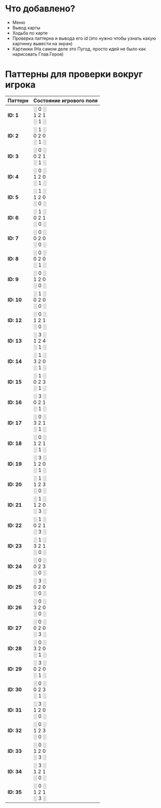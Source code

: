 # Что добавлено?
- Меню
- Вывод карты
- Ходьба по карте
- Проверка паттерна и вывода его id (это нужно чтобы узнать какую картинку вывести на экран)
- Картинки (На самом деле это Пугод, просто идей не было как нарисовать Глав.Героя)
# Паттерны для проверки вокруг игрока
| Паттерн | Состояние игрового поля |
|---------|-------------------------|
| **ID: 1**  | ░ 0 ░<br> 1 2 1<br> ░ 1 ░ |
| **ID: 2**  | ░ 1 ░<br> 0 2 0<br> ░ 1 ░ |
| **ID: 3**  | ░ 0 ░<br> 0 2 1<br> ░ 1 ░ |
| **ID: 4**  | ░ 0 ░<br> 1 2 0<br> ░ 1 ░ |
| **ID: 5**  | ░ 1 ░<br> 1 2 0<br> ░ 0 ░ |
| **ID: 6**  | ░ 1 ░<br> 0 2 1<br> ░ 0 ░ |
| **ID: 7**  | ░ 0 ░<br> 0 2 0<br> ░ 0 ░ |
| **ID: 8**  | ░ 0 ░<br> 0 2 0<br> ░ 1 ░ |
| **ID: 9**  | ░ 0 ░<br> 1 2 0<br> ░ 0 ░ |
| **ID: 10** | ░ 1 ░<br> 0 2 0<br> ░ 0 ░ |
| **ID: 12** | ░ 0 ░<br> 1 2 1<br> ░ 0 ░ |
| **ID: 13** | ░ 3 ░<br> 1 2 4<br> ░ 1 ░ |
| **ID: 14** | ░ 1 ░<br> 3 2 0<br> ░ 1 ░ |
| **ID: 15** | ░ 1 ░<br> 0 2 3<br> ░ 1 ░ |
| **ID: 16** | ░ 3 ░<br> 0 2 1<br> ░ 1 ░ |
| **ID: 17** | ░ 0 ░<br> 3 2 1<br> ░ 1 ░ |
| **ID: 18** | ░ 0 ░<br> 1 2 1<br> ░ 1 ░ |
| **ID: 19** | ░ 3 ░<br> 1 2 0<br> ░ 1 ░ |
| **ID: 20** | ░ 1 ░<br> 1 2 3<br> ░ 0 ░ |
| **ID: 21** | ░ 1 ░<br> 1 2 0<br> ░ 3 ░ |
| **ID: 22** | ░ 1 ░<br> 0 2 1<br> ░ 3 ░ |
| **ID: 23** | ░ 1 ░<br> 3 2 1<br> ░ 0 ░ |
| **ID: 24** | ░ 0 ░<br> 0 2 3<br> ░ 0 ░ |
| **ID: 25** | ░ 3 ░<br> 0 2 0<br> ░ 0 ░ |
| **ID: 26** | ░ 0 ░<br> 3 2 0<br> ░ 0 ░ |
| **ID: 27** | ░ 0 ░<br> 0 2 0<br> ░ 3 ░ |
| **ID: 28** | ░ 0 ░<br> 3 2 0<br> ░ 1 ░ |
| **ID: 29** | ░ 3 ░<br> 0 2 0<br> ░ 1 ░ |
| **ID: 30** | ░ 0 ░<br> 0 2 3<br> ░ 1 ░ |
| **ID: 31** | ░ 3 ░<br> 1 2 0<br> ░ 0 ░ |
| **ID: 32** | ░ 0 ░<br> 1 2 3<br> ░ 0 ░ |
| **ID: 33** | ░ 0 ░<br> 1 2 0<br> ░ 3 ░ |
| **ID: 34** | ░ 3 ░<br> 1 2 1<br> ░ 0 ░ |
| **ID: 35** | ░ 0 ░<br> 1 2 1<br> ░ 3 ░ |
